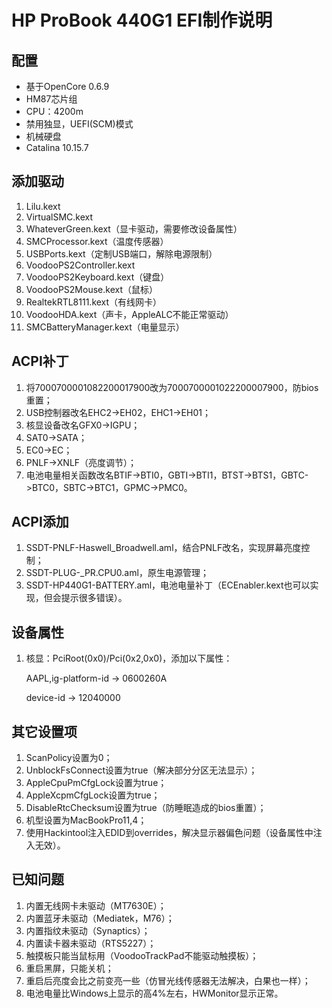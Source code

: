 # HP ProBook 440G1 EFI制作说明

## 配置

- 基于OpenCore 0.6.9
- HM87芯片组
- CPU：4200m
- 禁用独显，UEFI(SCM)模式
- 机械硬盘
- Catalina 10.15.7

## 添加驱动

1. Lilu.kext
2. VirtualSMC.kext
3. WhateverGreen.kext（显卡驱动，需要修改设备属性）
4. SMCProcessor.kext（温度传感器）
5. USBPorts.kext（定制USB端口，解除电源限制）
6. VoodooPS2Controller.kext
7. VoodooPS2Keyboard.kext（键盘）
8. VoodooPS2Mouse.kext（鼠标）
9. RealtekRTL8111.kext（有线网卡）
10. VoodooHDA.kext（声卡，AppleALC不能正常驱动）
11. SMCBatteryManager.kext（电量显示）

## ACPI补丁

1. 将7000700001082200017900改为7000700001022200007900，防bios重置；
2. USB控制器改名EHC2->EH02，EHC1->EH01；
3. 核显设备改名GFX0->IGPU；
4. SAT0->SATA；
5. EC0->EC；
6. PNLF->XNLF（亮度调节）；
7. 电池电量相关函数改名BTIF->BTI0，GBTI->BTI1，BTST->BTS1，GBTC->BTC0，SBTC->BTC1，GPMC->PMC0。

## ACPI添加

1. SSDT-PNLF-Haswell_Broadwell.aml，结合PNLF改名，实现屏幕亮度控制；
2. SSDT-PLUG-_PR.CPU0.aml，原生电源管理；
3. SSDT-HP440G1-BATTERY.aml，电池电量补丁（ECEnabler.kext也可以实现，但会提示很多错误）。

## 设备属性

1. 核显：PciRoot(0x0)/Pci(0x2,0x0)，添加以下属性：

   AAPL,ig-platform-id -> 0600260A

   device-id -> 12040000

## 其它设置项

1. ScanPolicy设置为0；
2. UnblockFsConnect设置为true（解决部分分区无法显示）；
3. AppleCpuPmCfgLock设置为true；
4. AppleXcpmCfgLock设置为true；
5. DisableRtcChecksum设置为true（防睡眠造成的bios重置）；
6. 机型设置为MacBookPro11,4；
7. 使用Hackintool注入EDID到overrides，解决显示器偏色问题（设备属性中注入无效）。

## 已知问题

1. 内置无线网卡未驱动（MT7630E）；
2. 内置蓝牙未驱动（Mediatek，M76）；
3. 内置指纹未驱动（Synaptics）；
4. 内置读卡器未驱动（RTS5227）；
5. 触摸板只能当鼠标用（VoodooTrackPad不能驱动触摸板）；
6. 重启黑屏，只能关机；
7. 重启后亮度会比之前变亮一些（仿冒光线传感器无法解决，白果也一样）；
8. 电池电量比Windows上显示的高4%左右，HWMonitor显示正常。



